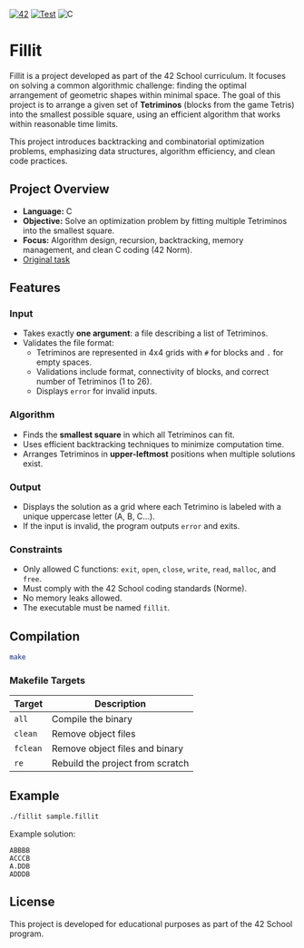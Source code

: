 [![42](https://img.shields.io/badge/-Project-black?logo=42&logoColor=white)](https://42.fr/)
[![Test](https://github.com/kosyan62/fillit/actions/workflows/c-cpp.yml/badge.svg)](https://github.com/kosyan62/libft/actions/workflows/c-cpp.yml)
![C](https://img.shields.io/badge/Language-%2300599C.svg?logo=c&logoColor=white)

# Fillit

Fillit is a project developed as part of the 42 School curriculum. It focuses on solving a common algorithmic challenge: finding the optimal arrangement of geometric shapes within minimal space. The goal of this project is to arrange a given set of **Tetriminos** (blocks from the game Tetris) into the smallest possible square, using an efficient algorithm that works within reasonable time limits.

This project introduces backtracking and combinatorial optimization problems, emphasizing data structures, algorithm efficiency, and clean code practices.

## Project Overview

- **Language:** C
- **Objective:** Solve an optimization problem by fitting multiple Tetriminos into the smallest square.
- **Focus:** Algorithm design, recursion, backtracking, memory management, and clean C coding (42 Norm).
- [Original task](static/fillit.en.pdf)

## Features

### Input
- Takes exactly **one argument**: a file describing a list of Tetriminos.
- Validates the file format:
  - Tetriminos are represented in 4x4 grids with `#` for blocks and `.` for empty spaces.
  - Validations include format, connectivity of blocks, and correct number of Tetriminos (1 to 26).
  - Displays `error` for invalid inputs.

### Algorithm
- Finds the **smallest square** in which all Tetriminos can fit.
- Uses efficient backtracking techniques to minimize computation time.
- Arranges Tetriminos in **upper-leftmost** positions when multiple solutions exist.

### Output
- Displays the solution as a grid where each Tetrimino is labeled with a unique uppercase letter (A, B, C...).
- If the input is invalid, the program outputs `error` and exits.

### Constraints
- Only allowed C functions: `exit`, `open`, `close`, `write`, `read`, `malloc`, and `free`.
- Must comply with the 42 School coding standards (Norme).
- No memory leaks allowed.
- The executable must be named `fillit`.

## Compilation

```bash
make
```

### Makefile Targets

| Target   | Description                      |
|----------|----------------------------------|
| `all`    | Compile the binary                |
| `clean`  | Remove object files               |
| `fclean` | Remove object files and binary    |
| `re`     | Rebuild the project from scratch  |

## Example

```bash
./fillit sample.fillit
```

Example solution:
```
ABBBB
ACCCB
A.DDB
ADDDB
```

## License

This project is developed for educational purposes as part of the 42 School program.
